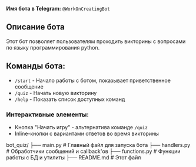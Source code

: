 **Имя бота в Telegram:** `@WorkOnCreatingBot`  

## Описание бота
Этот бот позволяет пользователям проходить викторины с вопросами по языку программирования python.

## Команды бота:

- `/start` - Начало работы с ботом, показывает приветственное сообщение
- `/quiz` - Начать новую викторину
- `/help` - Показать список доступных команд

### Интерактивные элементы:
- Кнопка "Начать игру" - альтернатива команде `/quiz`
- Inline-кнопки с вариантами ответов во время викторины

bot_quiz/
├── main.py          # Главный файл для запуска бота
├── handlers.py      # Обработчики сообщений и callback'ов
├── functions.py     # Функции работы с БД и утилиты
├── README.md        # Этот файл
